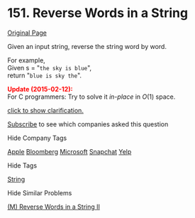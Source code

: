 # 151. Reverse Words in a String

[Original Page](https://leetcode.com/problems/reverse-words-in-a-string/)

Given an input string, reverse the string word by word.

For example,  
Given s = "`the sky is blue`",  
return "`blue is sky the`".

**<font color="red">Update (2015-02-12):</font>**  
For C programmers: Try to solve it _in-place_ in _O_(1) space.

[click to show clarification.](#)

<div class="spoilers" style="display: none;">**Clarification:**

*   What constitutes a word?  
    A sequence of non-space characters constitutes a word.
*   Could the input string contain leading or trailing spaces?  
    Yes. However, your reversed string should not contain leading or trailing spaces.
*   How about multiple spaces between two words?  
    Reduce them to a single space in the reversed string.

</div>

<div>

[Subscribe](/subscribe/) to see which companies asked this question

</div>

<div>

<div id="company_tags" class="btn btn-xs btn-warning">Hide Company Tags</div>

<span class="hidebutton" style="display: inline;">[Apple](/company/apple/) [Bloomberg](/company/bloomberg/) [Microsoft](/company/microsoft/) [Snapchat](/company/snapchat/) [Yelp](/company/yelp/)</span></div>

<div>

<div id="tags" class="btn btn-xs btn-warning">Hide Tags</div>

<span class="hidebutton" style="display: inline;">[String](/tag/string/)</span></div>

<div>

<div id="similar" class="btn btn-xs btn-warning">Hide Similar Problems</div>

<span class="hidebutton" style="display: inline;">[(M) Reverse Words in a String II](/problems/reverse-words-in-a-string-ii/)</span></div>